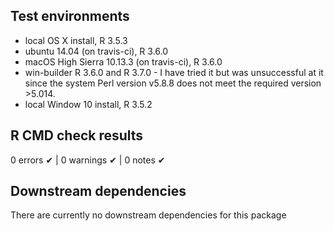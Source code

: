 ## Test environments
* local OS X install, R 3.5.3
* ubuntu 14.04 (on travis-ci), R 3.6.0 
* macOS High Sierra 10.13.3 (on travis-ci), R 3.6.0 
* win-builder R 3.6.0 and R 3.7.0 - I have tried it but was unsuccessful at it since the system Perl version v5.8.8 does not meet the required version >5.014.
* local Window 10 install, R 3.5.2

## R CMD check results

0 errors ✔ | 0 warnings ✔ | 0 notes ✔

## Downstream dependencies
There are currently no downstream dependencies for this package
